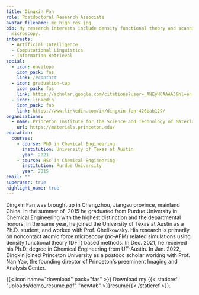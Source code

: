```yaml
---
title: Dingxin Fan
role: Postdoctoral Research Associate
avatar_filename: me_high_res.jpg
bio: My research interests include density functional theory and scanning probe
  microscopy.
interests:
  - Artificial Intelligence
  - Computational Linguistics
  - Information Retrieval
social:
  - icon: envelope
    icon_pack: fas
    link: /#contact
  - icon: graduation-cap
    icon_pack: fas
    link: https://scholar.google.com/citations?user=_ANEyH0AAAAJ&hl=en
  - icon: linkedin
    icon_pack: fab
    link: https://www.linkedin.com/in/dingxin-fan-426bab129/
organizations:
  - name: Princeton Institute for the Science and Technology of Materials
    url: https://materials.princeton.edu/
education:
  courses:
    - course: PhD in Chemical Engineering
      institution: University of Texas at Austin
      year: 2021
    - course: BSc in Chemical Engineering
      institution: Purdue University
      year: 2015
email: ""
superuser: true
highlight_name: true
---
```

Dingxin Fan was brought up in Changzhou, Jiangsu province, mainland China. In the summer of  2015 he graduated from Purdue University in Chemical Engineering with the highest distinction and the departmental honors. In the same year, he joined the University of Texas at Austin as a Ph.D. student, and worked with Prof. Chelikowsky. His research is primarily on noncontact atomic force microscopy (nc-AFM) related simulations using density functional theory (DFT) based methods. In Dec. 2021, he received his Ph.D. degree in Chemical Engineering from UT-Austin. In Jan. 2022, Dingxin joined Princeton University as a postdoc scholar working with Prof. Nan Yao, the founding director of Princeton's preeminent Imaging and Analysis Center.

{{< icon name="download" pack="fas" >}} Download my {{< staticref "uploads/demo_resume.pdf" "newtab" >}}resumé{{< /staticref >}}.